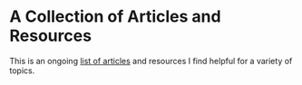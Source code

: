 # A Collection of Articles and Resources

This is an ongoing [list of articles](/index.md) and resources I find helpful for a variety of topics.
